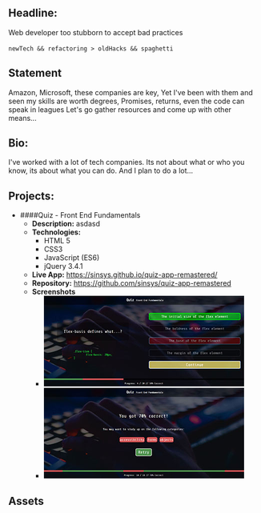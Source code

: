 ## Headline:
Web developer too stubborn to accept bad practices

`newTech && refactoring > oldHacks && spaghetti`

## Statement
Amazon, Microsoft, these companies are key,
Yet I&#39;ve been with them and seen my skills are worth degrees,
Promises, returns, even the code can speak in leagues
Let&#39;s go gather resources and come up with other means...

## Bio:
I&#39;ve worked with a lot of tech companies. Its not about what or who you know, its about what you can do. And I plan to do a lot...

## Projects:
- ####Quiz - Front End Fundamentals
    - **Description:**  asdasd
    - **Technologies:** 
        - HTML 5
        - CSS3
        - JavaScript (ES6)
        - jQuery 3.4.1
    - **Live App:** https://sinsys.github.io/quiz-app-remastered/
    - **Repository:** https://github.com/sinsys/quiz-app-remastered
    - **Screenshots** 
        - [![Quiz - Front End Fundamentals (mid quiz)](https://github.com/sinsys/portfolio/blob/master/img/projects/quiz-app/quiz-app-mid-quiz-thumb.jpg?raw=true)](https://github.com/sinsys/portfolio/blob/master/img/projects/quiz-app/quiz-app-mid-quiz-full.jpg?raw=true")
        - [![Quiz - Front End Fundamentals (finished)](https://github.com/sinsys/portfolio/blob/master/img/projects/quiz-app/quiz-app-quiz-end-thumb.jpg?raw=true)](https://github.com/sinsys/portfolio/blob/master/img/projects/quiz-app/quiz-app-quiz-end-full.jpg?raw=true")

## Assets